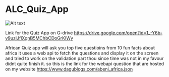 # ALC_Quiz_App
![Alt text](https://raw.github.com/AbetiAbebe/ALC_Quiz_App/Screenshot_1530479375.png?raw=true "Optional Title")


Link for the Quiz App on G-drive
https://drive.google.com/open?id=1_-Y6b-v9uzlJflXqnB5MChbCDoGrKlWy

African Quiz app will ask you top five questioins from 10 fun facts about africa 
it uses a web api to fetch the questions and display it on the screen and tried to work on the validation part thou since time was not in my favour didnt quite finish it.
so this is the link for the webapi question that are hosted on my website
https://www.dagublogs.com/abeni_africa.json



